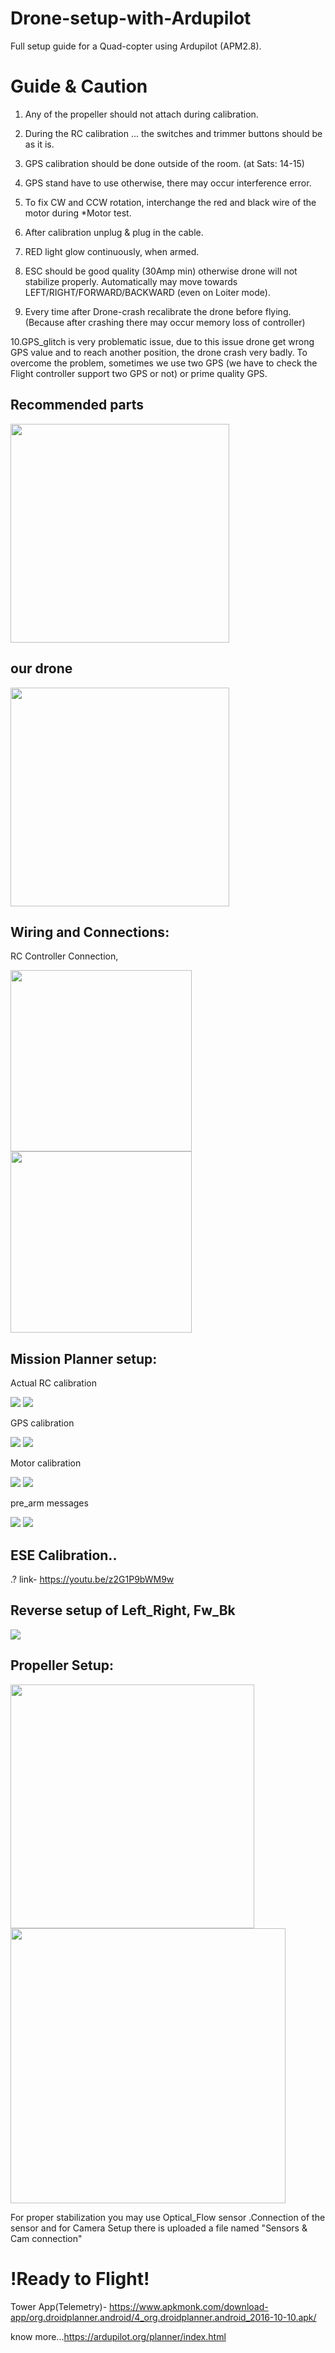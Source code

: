 # Drone-setup-with-Ardupilot
Full setup guide for a Quad-copter using Ardupilot  (APM2.8).

# Guide & Caution

1. Any of the propeller should not attach during calibration.

2. During the RC calibration ... the switches and trimmer buttons 
   should be as it is.

3. GPS calibration should be done outside of the room. (at Sats: 14-15)

4. GPS stand have to use otherwise, there may occur interference error.

5. To fix CW and CCW rotation, interchange the red and black wire of the
   motor during *Motor test.

6. After calibration unplug & plug in the cable.

7. RED light glow continuously, when armed.

8. ESC should be good quality (30Amp min) otherwise drone will not stabilize
   properly. Automatically may move towards LEFT/RIGHT/FORWARD/BACKWARD 
   (even on Loiter mode).

9. Every time after Drone-crash recalibrate the drone before flying. 
   (Because after crashing there may occur memory loss of controller)

10.GPS_glitch is very problematic issue, due to this issue drone get wrong
   GPS value and to reach another position, the drone crash very badly. 
   To overcome the problem, sometimes we use two GPS (we have to check the 
   Flight controller support two GPS or not) or prime quality GPS.

## Recommended parts

<img src="APM_component.png" height=350>

## our drone

<img src="our drone.jpg" height=350>

## Wiring and Connections:

RC Controller Connection,

<img src="RC Controller connection.png" height=290> <img src="Sensors & Cam connection/wiring 2.jpg" height=290>

## Mission Planner setup:

Actual RC calibration

<img src="Misson_planner/Actual RC calibration.png"> <img src="Misson_planner/adjust battery mAh.png">

GPS calibration

<img src="Misson_planner/GPS calibration.png"> <img src="Misson_planner/GPS test.png">

Motor calibration

<img src="Misson_planner/Motor calibration.png"> <img src="Misson_planner/Motor test.png">

pre_arm messages

<img src="Misson_planner/pre_arm messages.png"> <img src="Misson_planner/arming_checks.png">

## ESE Calibration..
  .? link- https://youtu.be/z2G1P9bWM9w
  
## Reverse setup of Left_Right, Fw_Bk
<img src="Misson_planner/reverse setup of Left_Right, Fw_Bk.png">

## Propeller Setup:

<img src="Propellor setup/Motor Position & Direction.jpg" width=390> <img src="Propellor setup/propellor_setup guide.jpg" width=440> 

For proper stabilization you may use Optical_Flow sensor .Connection of the sensor and for Camera Setup there is uploaded a file named "Sensors & Cam connection"

# !Ready to Flight!

Tower App(Telemetry)- https://www.apkmonk.com/download-app/org.droidplanner.android/4_org.droidplanner.android_2016-10-10.apk/

know more...https://ardupilot.org/planner/index.html
